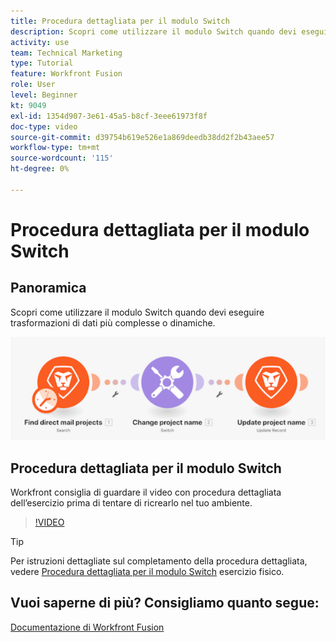 ```yaml
---
title: Procedura dettagliata per il modulo Switch
description: Scopri come utilizzare il modulo Switch quando devi eseguire trasformazioni di dati più complesse o dinamiche in [!DNL Adobe Workfront Fusion].
activity: use
team: Technical Marketing
type: Tutorial
feature: Workfront Fusion
role: User
level: Beginner
kt: 9049
exl-id: 1354d907-3e61-45a5-b8cf-3eee61973f8f
doc-type: video
source-git-commit: d39754b619e526e1a869deedb38dd2f2b43aee57
workflow-type: tm+mt
source-wordcount: '115'
ht-degree: 0%

---
```


# Procedura dettagliata per il modulo Switch

## Panoramica

Scopri come utilizzare il modulo Switch quando devi eseguire trasformazioni di dati più complesse o dinamiche.

![Un&#39;immagine che utilizza il modulo switch](assets/beyond-basic-modules-4.png)

## Procedura dettagliata per il modulo Switch

Workfront consiglia di guardare il video con procedura dettagliata dell’esercizio prima di tentare di ricrearlo nel tuo ambiente.

>[!VIDEO](https://video.tv.adobe.com/v/335290/?quality=12)

>[!TIP]
>
>Per istruzioni dettagliate sul completamento della procedura dettagliata, vedere [Procedura dettagliata per il modulo Switch](https://experienceleague.adobe.com/docs/workfront-learn/tutorials-workfront/fusion/exercises/switch-module.html?lang=en) esercizio fisico.


## Vuoi saperne di più? Consigliamo quanto segue:

[Documentazione di Workfront Fusion](https://experienceleague.adobe.com/docs/workfront/using/adobe-workfront-fusion/workfront-fusion-2.html?lang=en)
